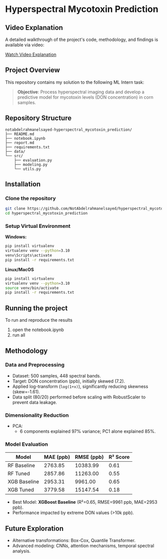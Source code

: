 # Hyperspectral Mycotoxin Prediction

## Video Explanation

A detailed walkthrough of the project's code, methodology, and findings is available via video:

[Watch Video Explanation](#)

## Project Overview

This repository contains my solution to the following ML Intern task:

> **Objective**: Process hyperspectral imaging data and develop a predictive model for mycotoxin levels (DON concentration) in corn samples.

## Repository Structure

```
notabdelrahmanelsayed-hyperspectral_mycotoxin_prediction/
├── README.md
├── notebook.ipynb
├── report.md
├── requirements.txt
├── data/
└── src/
    ├── evaluation.py
    ├── modeling.py
    └── utils.py
```

## Installation

### Clone the repository

```bash
git clone https://github.com/NotAbdelrahmanelsayed/hyperspectral_mycotoxin_prediction.git
cd hyperspectral_mycotoxin_prediction
```

### Setup Virtual Environment

**Windows:**

```bash
pip install virtualenv
virtualenv venv --python=3.10
venv\Scripts\activate
pip install -r requirements.txt
```

**Linux/MacOS**

```bash
pip install virtualenv
virtualenv venv --python=3.10
source venv/bin/activate
pip install -r requirements.txt
```

## Running the project
To run and reproduce the results
1. open the notebook.ipynb
2. run all 

## Methodology

### Data and Preprocessing

- Dataset: 500 samples, 448 spectral bands.
- Target: DON concentration (ppb), initially skewed (7.2).
- Applied log-transform (`log(1+x)`), significantly reducing skewness (skew=-1.61).
- Data split (80/20) performed before scaling with RobustScaler to prevent data leakage.

### Dimensionality Reduction

- PCA:
  - 6 components explained 97% variance; PC1 alone explained 85%.

### Model Evaluation

| Model        | MAE (ppb) | RMSE (ppb) | R² Score |
| ------------ | --------- | ---------- | -------- |
| RF Baseline  | 2763.85   | 10383.99   | 0.61     |
| RF Tuned     | 2857.86   | 11263.00   | 0.55     |
| XGB Baseline | 2953.31   | 9961.00    | 0.65     |
| XGB Tuned    | 3779.58   | 15147.54   | 0.18     |

- Best Model: **XGBoost Baseline** (R²=0.65, RMSE=9961 ppb, MAE=2953 ppb).
- Performance impacted by extreme DON values (>10k ppb).

## Future Exploration
- Alternative transformations: Box-Cox, Quantile Transformer.
- Advanced modeling: CNNs, attention mechanisms, temporal spectral analysis.

